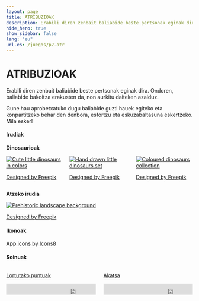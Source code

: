 ```yaml
---
layout: page
title: ATRIBUZIOAK
description: Erabili diren zenbait baliabide beste pertsonak eginak dira. Ondoren, baliabide bakoitza erakusten da, non aurkitu daiteken azalduz.
hide_hero: true
show_sidebar: false
lang: "eu"
url-es: /juegos/p2-atr
---
```


# ATRIBUZIOAK

Erabili diren zenbait baliabide beste pertsonak eginak dira. Ondoren, baliabide bakoitza erakusten da, non aurkitu daiteken azalduz.

Gune hau aprobetxatuko dugu baliabide guzti hauek egiteko eta konpartitzeko behar den denbora, esfortzu eta eskuzabaltasuna eskertzeko. Mila esker!

#### Irudiak

**Dinosaurioak**
<div class="columns">
    <div class="column is-3-desktop">
        <a title="Cute little dinosaurs in colors"
            target="_blank" href="https://www.freepik.com/free-vector/cute-little-dinosaurs-in-colors_882055.htm">
            <img src="https://n6-img-fp.akamaized.net/free-vector/cute-little-dinosaurs-in-colors_23-2147554852.jpg?size=158c&amp;ext=jpg" 
            alt="Cute little dinosaurs in colors" title="Cute little dinosaurs in colors">
        </a>
        <p>
            <a href='https://www.freepik.com/free-vector/cute-little-dinosaurs-in-colors_882055.htm'>Designed by Freepik</a>
        </p>
    </div>
    <div class="column is-3-desktop">
        <a title="Cute little dinosaurs in colors"
            target="_blank" href="https://www.freepik.com/free-vector/hand-drawn-little-dinosaurs-set_882054.htm">
            <img src="https://n6-img-fp.akamaized.net/free-vector/hand-drawn-little-dinosaurs-set_23-2147554853.jpg?size=158c&amp;ext=jpg" alt="Hand drawn little dinosaurs set" title="Hand drawn little dinosaurs set">
        </a>
        <p>
            <a href='https://www.freepik.com/free-vector/hand-drawn-little-dinosaurs-set_882054.htm'>Designed by Freepik</a>
        </p>
    </div>
    <div class="column is-3-desktop">
        <a title="Coloured dinosaurs collection" 
            href="https://www.freepik.com/free-vector/coloured-dinosaurs-collection_956519.htm">
            <img src="https://n6-img-fp.akamaized.net/free-vector/coloured-dinosaurs-collection_1196-174.jpg?size=158c&amp;ext=jpg" alt="Coloured dinosaurs collection" title="Coloured dinosaurs collection">
        </a>
        <p>
            <a href='https://www.freepik.com/free-vector/coloured-dinosaurs-collection_956519.htm'>Designed by Freepik</a>
        </p>
    </div>
</div>

**Atzeko irudia**

<a title="Prehistoric landscape background" 
href="https://www.freepik.com/free-vector/prehistoric-landscape-background_956513.htm">
                    <img src="https://n6-img-fp.akamaized.net/free-vector/prehistoric-landscape-background_1196-166.jpg?size=158c&amp;ext=jpg" alt="Prehistoric landscape background" title="Prehistoric landscape background">
                </a>
<p>
    <a href='https://www.freepik.com/free-vector/prehistoric-landscape-background_956513.htm'>Designed by Freepik</a>
</p>

#### Ikonoak
<p><a href="https://iconos8.es/">App icons by Icons8</a></p>

#### Soinuak
<div class="columns">
    <div class="column is-3-desktop">
        <p><a href="http://freesound.org/people/ProjectsU012/sounds/341695/">Lortutako puntuak</a></p>
        <iframe frameborder="0" scrolling="no" src="https://freesound.org/embed/sound/iframe/341695/simple/small/" width="375" height="30"></iframe>
    </div>
    <div class="column is-3-desktop">
        <p><a href="http://freesound.org/people/Autistic%20Lucario/sounds/142608/">Akatsa</a>
        </p>
        <iframe frameborder="0" scrolling="no" src="https://freesound.org/embed/sound/iframe/142608/simple/small/" width="375" height="30"></iframe>
    </div>
</div>